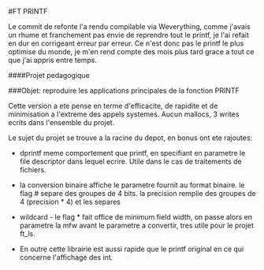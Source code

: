 #FT PRINTF

Le commit de refonte l'a rendu compilable via Weverything, comme j'avais un rhume et franchement pas envie de reprendre tout le printf, je l'ai refait en dur en corrigeant erreur par erreur. Ce n'est donc pas le printf le plus optimise du monde, je m'en rend compte des mois plus tard grace a tout ce que j'ai appris entre temps.

####Projet pedagogique

###Objet: reproduire les applications principales de la fonction PRINTF

Cette version a ete pense en terme d'efficacite, de rapidite et de minimisation
a l'extreme des appels systemes.
Aucun mallocs, 3 writes ecrits dans l'ensemble du projet.

Le sujet du projet se trouve a la racine du depot,
en bonus ont ete rajoutes:

- dprintf
meme comportement que printf,
en specifiant en parametre le file descriptor dans lequel ecrire.
Utile dans le cas de traitements de fichiers.

- la conversion binaire
affiche le parametre fournit au format binaire.
le flag # separe des groupes de 4 bits.
la precision remplie des groupes de 4 (precision * 4) et les separes


- wildcard - le flag *
fait office de minimum field width,
on passe alors en parametre la mfw avant le parametre a convertir,
tres utile pour le projet ft_ls.

- En outre cette librairie est aussi rapide que le printf original en ce qui
concerne l'affichage des int.
